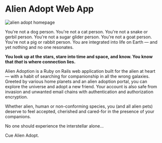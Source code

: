 # Alien Adopt Web App

![alien adopt homepage](https://preview.ibb.co/eg6hZK/homepage.png)

You're not a dog person. You're not a cat person. You're not a snake or gerbil person. You're not a sugar glider person. You're not a goat person. You're not a pig or rabbit person. You are integrated into life on Earth — and yet nothing and no one resonates.

**You look up at the stars, stare into time and space, and know. You know that *that* is where connection lies.**

Alien Adoption is a Ruby on Rails web application built for the alien at heart — with a habit of searching for companionship in all the wrong galaxies. Greeted by various home planets and an alien adoption portal, you can explore the universe and adopt a new friend. Your account is also safe from invasion and unwanted email chains with authentication and authorization encryption.

Whether alien, human or non-conforming species, you (and all alien pets) deserve to feel accepted, cherished and cared-for in the presence of your companions. 

No one should experience the interstellar alone...

Cue Alien Adopt.
